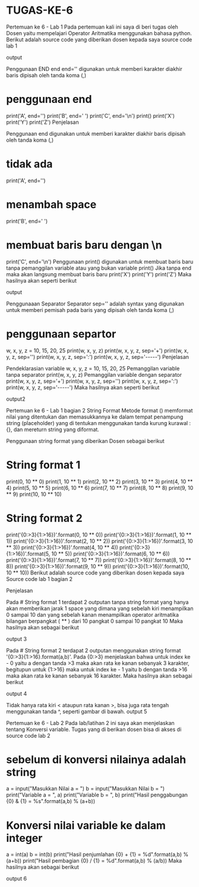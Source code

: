 # TUGAS-KE-6
Pertemuan ke 6 - Lab 1
Pada pertemuan kali ini saya di beri tugas oleh Dosen yaitu mempelajari Operator Aritmatika menggunakan bahasa python. Berikut adalah source code yang diberikan dosen kepada saya source code lab 1

output

Penggunaan END
end end='' digunakan untuk memberi karakter diakhir baris dipisah oleh tanda koma (,)

# penggunaan end
print('A', end='')
print('B', end=' ')
print('C', end='\n')
print()
print('X')
print('Y')
print('Z')
Penjelasan

Penggunaan end digunakan untuk memberi karakter diakhir baris dipisah oleh tanda koma (,)
# tidak ada
print('A', end='')

# menambah space

print('B', end=' ')

# membuat baris baru dengan \n
print('C', end='\n')
Penggunaan print() digunakan untuk membuat baris baru tanpa pemanggilan variable atau yang bukan variable
print()
Jika tanpa end maka akan langsung membuat baris baru
print('X')
print('Y')
print('Z')
Maka hasilnya akan seperti berikut

output

Penggunaaan Separator
Separator sep='' adalah syntax yang digunakan untuk memberi pemisah pada baris yang dipisah oleh tanda koma (,)

# penggunaan separtor
w, x, y, z = 10, 15, 20, 25
print(w, x, y, z)
print(w, x, y, z, sep='+')
print(w, x, y, z, sep='')
print(w, x, y, z, sep=':')
print(w, x, y, z, sep='-----')
Penjelasan

Pendeklarasian variable
w, x, y, z = 10, 15, 20, 25
Pemanggilan variable tanpa separator
print(w, x, y, z)
Pemanggilan variable dengan separator
print(w, x, y, z, sep='+')
print(w, x, y, z, sep='')
print(w, x, y, z, sep=':')
print(w, x, y, z, sep='-----')
Maka hasilnya akan seperti berikut

output2

Pertemuan ke 6 - Lab 1 bagian 2
String Format
Metode format () memformat nilai yang ditentukan dan memasukkannya ke dalam tempat penampung string (placeholder) yang di tentukan menggunakan tanda kurung kurawal :{}, dan mereturn string yang diformat.

Penggunaan string format yang diberikan Dosen sebagai berikut

# String format 1
print(0, 10 ** 0)
print(1, 10 ** 1)
print(2, 10 ** 2)
print(3, 10 ** 3)
print(4, 10 ** 4)
print(5, 10 ** 5)
print(6, 10 ** 6)
print(7, 10 ** 7)
print(8, 10 ** 8)
print(9, 10 ** 9)
print(10, 10 ** 10)

# String format 2
print('{0:>3}{1:>16})'.format(0, 10 ** 0))
print('{0:>3}{1:>16})'.format(1, 10 ** 1))
print('{0:>3}{1:>16})'.format(2, 10 ** 2))
print('{0:>3}{1:>16})'.format(3, 10 ** 3))
print('{0:>3}{1:>16})'.format(4, 10 ** 4))
print('{0:>3}{1:>16})'.format(5, 10 ** 5))
print('{0:>3}{1:>16})'.format(6, 10 ** 6))
print('{0:>3}{1:>16})'.format(7, 10 ** 7))
print('{0:>3}{1:>16})'.format(8, 10 ** 8))
print('{0:>3}{1:>16})'.format(9, 10 ** 9))
print('{0:>3}{1:>16})'.format(10, 10 ** 10))
Berikut adalah source code yang diberikan dosen kepada saya Source code lab 1 bagian 2

Penjelasan

Pada # String format 1 terdapat 2 outputan tanpa string format yang hanya akan memberikan jarak 1 space yang dimana yang sebelah kiri menampilkan 0 sampai 10 dan yang sebelah kanan menampilkan operator aritmatika bilangan berpangkat ( ** ) dari 10 pangkat 0 sampai 10 pangkat 10
Maka hasilnya akan sebagai berikut

output 3

Pada # String format 2 terdapat 2 outputan menggunakan string format '{0:>3}{1:>16}.format(a,b)'. Pada {0:>3} menjelaskan bahwa untuk index ke - 0 yaitu a dengan tanda >3 maka akan rata ke kanan sebanyak 3 karakter, begitupun untuk {1:>16} maka untuk index ke - 1 yaitu b dengan tanda >16 maka akan rata ke kanan sebanyak 16 karakter.
Maka hasilnya akan sebagai berikut

output 4

Tidak hanya rata kiri < ataupun rata kanan >, bisa juga rata tengah menggunakan tanda ^, seperti gambar di bawah.
output 5

Pertemuan ke 6 - Lab 2
Pada lab/latihan 2 ini saya akan menjelaskan tentang Konversi variable. Tugas yang di berikan dosen bisa di akses di source code lab 2

# sebelum di konversi nilainya adalah string
a = input("Masukkan Nilai a = ")
b = input("Masukkan Nilai b = ")
print("Variable a = ", a)
print("Variable b = ", b)
print("Hasil penggabungan {0} & {1} = %s".format(a,b) % (a+b))

# Konversi nilai variable ke dalam integer
a = int(a)
b = int(b)
print("Hasil penjumlahan {0} + {1} = %d".format(a,b) % (a+b))
print("Hasil pembagian {0} / {1} = %d".format(a,b) % (a/b))
Maka hasilnya akan sebagai berikut

output 6
